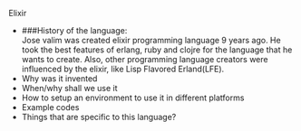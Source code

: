 Elixir

- ###History of the language:    
Jose valim was created elixir programming language 9 years ago. He took the best features of erlang, ruby and clojre for the language that he wants to create. Also, other programming language creators were influenced by the elixir, like Lisp Flavored Erland(LFE).
- Why was it invented
- When/why shall we use it
- How to setup an environment to use it in different platforms
- Example codes
- Things that are specific to this language?
